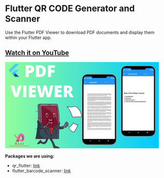 # Flutter QR CODE Generator and Scanner

Use the Flutter PDF Viewer to download PDF documents and display them within your Flutter app.

## [Watch it on YouTube](https://youtu.be/sYlcSauOPxk)
![Preview](4.png)
   
**Packages we are using:**

-   qr_flutter: [link](https://pub.dev/packages/qr_flutter)
-   flutter_barcode_scanner: [link](https://pub.dev/packages/flutter_barcode_scanner)
